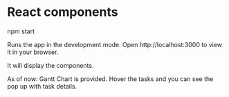 React components
================

npm start

Runs the app in the development mode.
Open http://localhost:3000 to view it in your browser.

It will display the components.

As of now:
    Gantt Chart is provided.
        Hover the tasks and you can see the pop up with task details.

